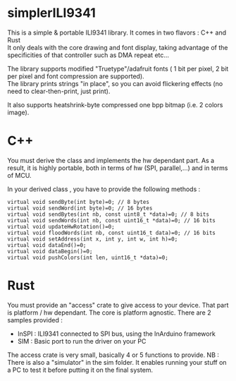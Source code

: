 # simplerILI9341
This is a simple &amp; portable ILI9341 library. It comes in two flavors : C++ and Rust \
It only deals with the core drawing and font display, taking advantage of the specificities of that controller
such as DMA repeat etc...

The library supports modified "Truetype"/adafruit fonts (
1 bit per pixel, 2 bit per pixel and font compression are supported). \
The library prints strings "in place", so you can avoid flickering effects (no need to clear-then-print, just print).

It also supports heatshrink-byte compressed one bpp bitmap (i.e. 2 colors image).


# C++
You must derive the class and implements the hw dependant part.
As a result, it is highly portable, both in terms of hw (SPI, parallel,...) and in terms of MCU.

In your derived class , you have to provide the following methods :

    virtual void sendByte(int byte)=0; // 8 bytes
    virtual void sendWord(int byte)=0; // 16 bytes
    virtual void sendBytes(int nb, const uint8_t *data)=0; // 8 bits
    virtual void sendWords(int nb, const uint16_t *data)=0; // 16 bits
    virtual void updateHwRotation()=0;
    virtual void floodWords(int nb, const uint16_t data)=0; // 16 bits            
    virtual void setAddress(int x, int y, int w, int h)=0;
    virtual void dataEnd()=0;
    virtual void dataBegin()=0;
    virtual void pushColors(int len, uint16_t *data)=0;

# Rust

You must provide an "access" crate to give access to your device. That part is platform / hw dependant.
The core is platform agnostic.
There are 2 samples provided :
- lnSPI : ILI9341 connected to SPI bus, using the lnArduino framework
- SIM   : Basic port to run the driver on your PC

The access crate is very small, basically 4 or 5 functions to provide.
NB : There is also a "simulator" in the sim folder. It enables running your stuff on a PC to test it before putting it on the final system.


